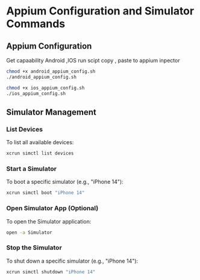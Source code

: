 
# Appium Configuration and Simulator Commands

##  Appium Configuration

Get capaability Android ,IOS run scipt copy , paste to appium inpector


```bash
chmod +x android_appium_config.sh
./android_appium_config.sh
```


```bash
chmod +x ios_appium_config.sh
./ios_appium_config.sh
```

## Simulator Management

### List Devices

To list all available devices:

```bash
xcrun simctl list devices
```

### Start a Simulator

To boot a specific simulator (e.g., "iPhone 14"):

```bash
xcrun simctl boot "iPhone 14"
```

### Open Simulator App (Optional)

To open the Simulator application:

```bash
open -a Simulator
```

### Stop the Simulator

To shut down a specific simulator (e.g., "iPhone 14"):

```bash
xcrun simctl shutdown "iPhone 14"
```
```
